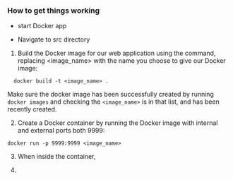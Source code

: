 ### How to get things working

- start Docker app

- Navigate to src directory

1. Build the Docker image for our web application using the command, replacing <image_name> with the name you choose to give our Docker image:

```  docker build -t <image_name> .```

Make sure the docker image has been successfully created by running `docker images` and checking the `<image_name>` is in that list, and has been recently created.

2. Create a Docker container by running the Docker image with internal and external ports both 9999:

`docker run -p 9999:9999 <image_name>`

3. When inside the container, 

4. 

